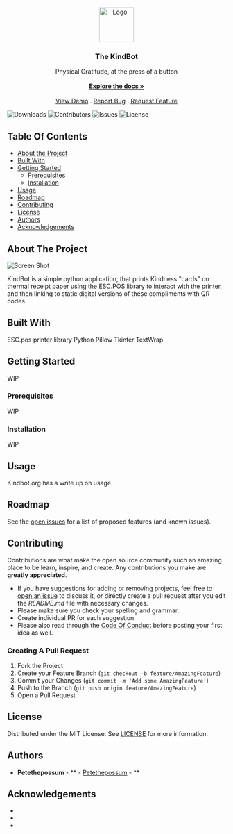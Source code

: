 <br/>
<p align="center">
  <a href="https://github.com/Petethepossum/Kindbot">
    <img src="kindbot.org/img/logo800.png" alt="Logo" width="80" height="80">
  </a>

  <h3 align="center">The KindBot</h3>

  <p align="center">
    Physical Gratitude, at the press of a button
    <br/>
    <br/>
    <a href="https://github.com/Petethepossum/Kindbot"><strong>Explore the docs »</strong></a>
    <br/>
    <br/>
    <a href="https://github.com/Petethepossum/Kindbot">View Demo</a>
    .
    <a href="https://github.com/Petethepossum/Kindbot/issues">Report Bug</a>
    .
    <a href="https://github.com/Petethepossum/Kindbot/issues">Request Feature</a>
  </p>
</p>

![Downloads](https://img.shields.io/github/downloads/Petethepossum/Kindbot/total) ![Contributors](https://img.shields.io/github/contributors/Petethepossum/Kindbot?color=dark-green) ![Issues](https://img.shields.io/github/issues/Petethepossum/Kindbot) ![License](https://img.shields.io/github/license/Petethepossum/Kindbot) 

## Table Of Contents

* [About the Project](#about-the-project)
* [Built With](#built-with)
* [Getting Started](#getting-started)
  * [Prerequisites](#prerequisites)
  * [Installation](#installation)
* [Usage](#usage)
* [Roadmap](#roadmap)
* [Contributing](#contributing)
* [License](#license)
* [Authors](#authors)
* [Acknowledgements](#acknowledgements)

## About The Project

![Screen Shot](images/screenshot.png)

KindBot is a simple python application, that prints Kindness "cards" on thermal receipt paper using the ESC.POS library to interact with the printer, and then linking to static digital versions of these compliments with QR codes.

## Built With

ESC.pos printer library
Python
Pillow
Tkinter
TextWrap

## Getting Started

WIP

### Prerequisites

WIP

### Installation

WIP

## Usage

Kindbot.org has a write up on usage

## Roadmap

See the [open issues](https://github.com/Petethepossum/Kindbot/issues) for a list of proposed features (and known issues).

## Contributing

Contributions are what make the open source community such an amazing place to be learn, inspire, and create. Any contributions you make are **greatly appreciated**.
* If you have suggestions for adding or removing projects, feel free to [open an issue](https://github.com/Petethepossum/Kindbot/issues/new) to discuss it, or directly create a pull request after you edit the *README.md* file with necessary changes.
* Please make sure you check your spelling and grammar.
* Create individual PR for each suggestion.
* Please also read through the [Code Of Conduct](https://github.com/Petethepossum/Kindbot/blob/main/CODE_OF_CONDUCT.md) before posting your first idea as well.

### Creating A Pull Request

1. Fork the Project
2. Create your Feature Branch (`git checkout -b feature/AmazingFeature`)
3. Commit your Changes (`git commit -m 'Add some AmazingFeature'`)
4. Push to the Branch (`git push origin feature/AmazingFeature`)
5. Open a Pull Request

## License

Distributed under the MIT License. See [LICENSE](https://github.com/Petethepossum/Kindbot/blob/main/LICENSE.md) for more information.

## Authors

* **Petethepossum** - ** - [Petethepossum](https://github.com/petethepossum/) - **

## Acknowledgements

* []()
* []()
* []()
